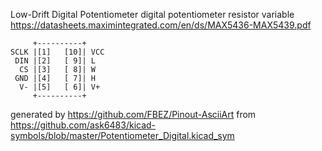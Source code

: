 Low-Drift Digital Potentiometer
digital potentiometer resistor variable
https://datasheets.maximintegrated.com/en/ds/MAX5436-MAX5439.pdf


	     +----------+
	SCLK |[1]   [10]| VCC
	 DIN |[2]   [ 9]| L
	  CS |[3]   [ 8]| W
	 GND |[4]   [ 7]| H
	  V- |[5]   [ 6]| V+
	     +----------+


generated by https://github.com/FBEZ/Pinout-AsciiArt from https://github.com/ask6483/kicad-symbols/blob/master/Potentiometer_Digital.kicad_sym